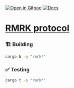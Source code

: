 [![Open in Gitpod](https://img.shields.io/badge/Open_in-Gitpod-white?logo=gitpod)](https://gitpod.io/#FOLDER=rmrk/https://github.com/gear-foundation/dapps)
[![Docs](https://img.shields.io/github/actions/workflow/status/gear-foundation/dapps/contracts.yml?logo=rust&label=docs)](https://dapps.gear.rs/rmrk_io)

# [RMRK protocol](https://wiki.gear-tech.io/docs/examples/Standards/rmrk)

### 🏗️ Building

```sh
cargo b -p "rmrk*"
```

### ✅ Testing

```sh
cargo t -p "rmrk*"
```
